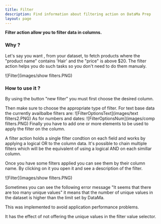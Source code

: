 ```yaml
---
title: Filter
description: Find information about filtering action on DataMa Prep
layout: page
---
```


**Filter action allow you to filter data in columns.**

### Why ?

Let's say you want , from your dataset, to fetch products where the "product name" contains 'Hair' and the "price" is above $20. The filter action helps you do such tasks so you don't need to do them manualy.

![Filter](images/show filters.PNG)

### How to use it ?

By using the button "new filter" you must first choose the desired column.

Then make sure to choose the appropriate type of filter.
For text base data the currently availbalbe filters are:
![FilterOptionsText](images/text filters2.PNG)
As for numbers and dates:
![FilterOptionsNum](images/comp filters.PNG)
Finally you have to add one or more elements to be used to apply the filter on the column.

A filter action holds a single filter condtion on each field and works by applying a logical OR to the column data. It's possible to chain multiple filters which will be the equivalent of using a logical AND on each simillar column.

Once you have some filters applied you can see them by their column name. By clicking on it you open it and see a description of the filter.

![Filter](images/show filters.PNG)

Sometimes you can see the following error message "It seems that there are too many unique values" it means that the number of unique values in the dataset is higher than the limit set by DataMa.

This was implemented to avoid application performance problems.

It has the effect of not offering the unique values in the filter value selector.
